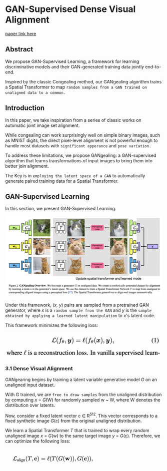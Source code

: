 
# GAN-Supervised Dense Visual Alignment

[paper link here](https://arxiv.org/pdf/2112.05143.pdf)

## Abstract

We propose GAN-Supervised Learning, a framework for learning discriminative models and their GAN-generated training
data jointly end-to-end.

Inspired by the classic Congealing method, our GANgealing algorithm trains a Spatial Transformer
to map `random samples from a GAN trained on unaligned data to a common.`

## Introduction

In this paper, we take inspiration from a series of classic works on automatic joint image set alignment.

While congealing can work surprisingly well on simple binary images, such as MNIST digits, the direct pixel-level alignment
is not powerful enough to handle most datasets with `significant apperance` and `pose variation.`

To address these limitations, we propose GANgealing:
a GAN-supervised algorithm that learns transformations of input images to bring them into better join alignment.

The Key is in `employing the latent space of a GAN` to automatically generate paired training data for a Spatial Transformer.

## GAN-Supervised Learning

In this section, we present GAN-Supervised Learning.

<img src="https://github.com/0nandon/2022_CVLAB_WINTER_STUDY/blob/main/photo/GANgearing_2.png" width=700>

Under this framework, (*x, y*) pairs are sampled from a pretrained GAN generator, where *x* is a `random sample
from the GAN` and *y* is the `sample obtained by applying a learned latent manipulation` to *x*'s latent code.

This framework minimizes the following loss:

<img src="https://github.com/0nandon/2022_CVLAB_WINTER_STUDY/blob/main/photo/%20GANgearing_1.png" width=500>

### 3.1 Dense Visual Alignment

GANgearing begins by training a latent variable generative model *G* on an unaligned input dataset.

With G trained, we are `free to draw samples` from the unaligned distribution by computing *x* = *G*(W)
for randomly sampled w ~ W, where W denotes the distribution over latents.

Now, consider a fixed latent vector c ∈ R<sup>512</sup>. This vector corresponds to a fixed synthetic image
*G*(c) from the original unaligned distribution.

We learn a Spatial Transformer *T* that is trained to wrap every random unaligned image *x* = *G*(w) to the
same target image *y* = *G*(c). Therefore, we can optimize the following loss:

<img src="https://github.com/0nandon/2022_CVLAB_WINTER_STUDY/blob/main/photo/GANgearing_3.png" width=300>
